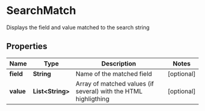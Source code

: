 

# SearchMatch

Displays the field and value matched to the search string

## Properties

Name | Type | Description | Notes
------------ | ------------- | ------------- | -------------
**field** | **String** | Name of the matched field |  [optional]
**value** | **List&lt;String&gt;** | Array of matched values (if several) with the HTML highligthing |  [optional]



